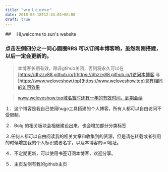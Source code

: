```yaml
---
title: "ｗｅｌｃｏｍｅ"
date: 2018-08-18T12:43:01+08:00
draft: true
---
```


##　 Hi,welcome to sun's website
### 点击左侧四分之一同心圆圈RRS 可以订阅本博客哟，虽然刚刚搭建，以后一定会更新的。

>  本博客长期有效，除非gtihub关闭，否则将永久可以在[https://dhzzy88.github.io/](https://dhzzy88.github.io/)访问本博客
与[https://www.weloveshow.top](https://www.weloveshow.top)具有相同的访问效果

> www.weloveshow.top域名暂时还有一年的有效时间，到期会续

１．这个博客是我自己使用hugo工具搭建的个人博客，所有人都可以自由访问不受限制。

２．Bolg 的相关板块会相继建设出来，也会增加部分分类标签

３.任何人都可以自由阅读我的相关文章和收集到的资源，但是请在转载或者引用的时候增加我的个人标识或者名字，以及本博客的url地址。

４．不定期更新，可以使用书签订阅本博客，欢迎分享。

５．主页左侧有我的github主页

